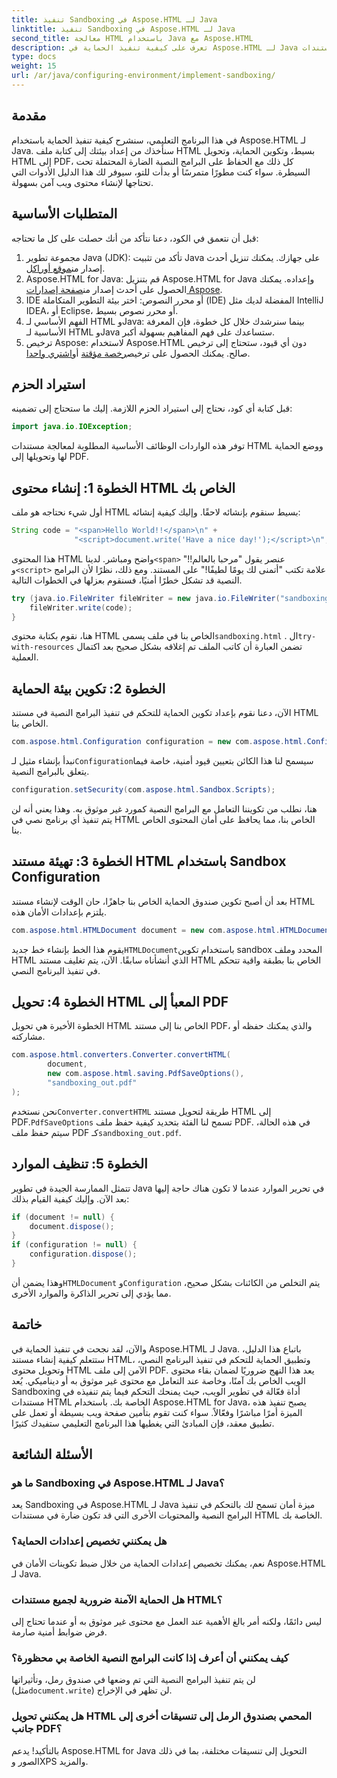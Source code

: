 ```yaml
---
title: تنفيذ Sandboxing في Aspose.HTML لـ Java
linktitle: تنفيذ Sandboxing في Aspose.HTML لـ Java
second_title: معالجة HTML باستخدام Java مع Aspose.HTML
description: تعرف على كيفية تنفيذ الحماية في Aspose.HTML لـ Java للتحكم بشكل آمن في تنفيذ البرامج النصية في مستندات HTML وتحويلها إلى PDF.
type: docs
weight: 15
url: /ar/java/configuring-environment/implement-sandboxing/
---
```

## مقدمة
في هذا البرنامج التعليمي، سنشرح كيفية تنفيذ الحماية باستخدام Aspose.HTML لـ Java. سنأخذك من إعداد بيئتك إلى كتابة ملف HTML بسيط، وتكوين الحماية، وتحويل HTML إلى PDF، كل ذلك مع الحفاظ على البرامج النصية الضارة المحتملة تحت السيطرة. سواء كنت مطورًا متمرسًا أو بدأت للتو، سيوفر لك هذا الدليل الأدوات التي تحتاجها لإنشاء محتوى ويب آمن بسهولة.
## المتطلبات الأساسية
قبل أن نتعمق في الكود، دعنا نتأكد من أنك حصلت على كل ما تحتاجه:
1.  مجموعة تطوير Java (JDK): تأكد من تثبيت Java على جهازك. يمكنك تنزيل أحدث إصدار من[موقع أوراكل](https://www.oracle.com/java/technologies/javase-downloads.html).
2.  Aspose.HTML for Java: قم بتنزيل Aspose.HTML for Java وإعداده. يمكنك الحصول على أحدث إصدار من[صفحة إصدارات Aspose](https://releases.aspose.com/html/java/).
3. IDE أو محرر النصوص: اختر بيئة التطوير المتكاملة (IDE) المفضلة لديك مثل IntelliJ IDEA، أو Eclipse، أو محرر نصوص بسيط.
4. الفهم الأساسي لـ HTML وJava: بينما سنرشدك خلال كل خطوة، فإن المعرفة الأساسية لـ HTML وJava ستساعدك على فهم المفاهيم بسهولة أكبر.
5.  ترخيص Aspose: لاستخدام Aspose.HTML دون أي قيود، ستحتاج إلى ترخيص صالح. يمكنك الحصول على ترخيص[رخصة مؤقتة](https://purchase.aspose.com/temporary-license/) أو[اشتري واحدا](https://purchase.aspose.com/buy).

## استيراد الحزم
قبل كتابة أي كود، نحتاج إلى استيراد الحزم اللازمة. إليك ما ستحتاج إلى تضمينه:
```java
import java.io.IOException;
```
توفر هذه الواردات الوظائف الأساسية المطلوبة لمعالجة مستندات HTML ووضع الحماية لها وتحويلها إلى PDF.

## الخطوة 1: إنشاء محتوى HTML الخاص بك
أول شيء نحتاجه هو ملف HTML بسيط سنقوم بإنشائه لاحقًا. وإليك كيفية إنشائه:
```java
String code = "<span>Hello World!!</span>\n" +
              "<script>document.write('Have a nice day!');</script>\n";
```
 هذا المحتوى HTML واضح ومباشر. لدينا`<span>` عنصر يقول "مرحبا بالعالم!!" و`<script>` علامة تكتب "أتمنى لك يومًا لطيفًا!" على المستند. ومع ذلك، نظرًا لأن البرامج النصية قد تشكل خطرًا أمنيًا، فسنقوم بعزلها في الخطوات التالية.
```java
try (java.io.FileWriter fileWriter = new java.io.FileWriter("sandboxing.html")) {
    fileWriter.write(code);
}
```
هنا، نقوم بكتابة محتوى HTML الخاص بنا في ملف يسمى`sandboxing.html` . ال`try-with-resources` تضمن العبارة أن كاتب الملف تم إغلاقه بشكل صحيح بعد اكتمال العملية.
## الخطوة 2: تكوين بيئة الحماية
الآن، دعنا نقوم بإعداد تكوين الحماية للتحكم في تنفيذ البرامج النصية في مستند HTML الخاص بنا.
```java
com.aspose.html.Configuration configuration = new com.aspose.html.Configuration();
```
 نبدأ بإنشاء مثيل لـ`Configuration`سيسمح لنا هذا الكائن بتعيين قيود أمنية، خاصة فيما يتعلق بالبرامج النصية.
```java
configuration.setSecurity(com.aspose.html.Sandbox.Scripts);
```
هنا، نطلب من تكويننا التعامل مع البرامج النصية كمورد غير موثوق به. وهذا يعني أنه لن يتم تنفيذ أي برنامج نصي في HTML الخاص بنا، مما يحافظ على أمان المحتوى الخاص بنا.
## الخطوة 3: تهيئة مستند HTML باستخدام Sandbox Configuration
بعد أن أصبح تكوين صندوق الحماية الخاص بنا جاهزًا، حان الوقت لإنشاء مستند HTML يلتزم بإعدادات الأمان هذه.
```java
com.aspose.html.HTMLDocument document = new com.aspose.html.HTMLDocument("sandboxing.html", configuration);
```
 يقوم هذا الخط بإنشاء خط جديد`HTMLDocument`باستخدام تكوين sandbox المحدد وملف HTML الذي أنشأناه سابقًا. الآن، يتم تغليف مستند HTML الخاص بنا بطبقة واقية تتحكم في تنفيذ البرنامج النصي.
## الخطوة 4: تحويل HTML المعبأ إلى PDF
الخطوة الأخيرة هي تحويل HTML الخاص بنا إلى مستند PDF، والذي يمكنك حفظه أو مشاركته.
```java
com.aspose.html.converters.Converter.convertHTML(
        document,
        new com.aspose.html.saving.PdfSaveOptions(),
        "sandboxing_out.pdf"
);
```
 نحن نستخدم`Converter.convertHTML` طريقة لتحويل مستند HTML إلى PDF.`PdfSaveOptions` تسمح لنا الفئة بتحديد كيفية حفظ ملف PDF. في هذه الحالة، سيتم حفظ ملف PDF كـ`sandboxing_out.pdf`.
## الخطوة 5: تنظيف الموارد
تتمثل الممارسة الجيدة في تطوير Java في تحرير الموارد عندما لا تكون هناك حاجة إليها بعد الآن. وإليك كيفية القيام بذلك:
```java
if (document != null) {
    document.dispose();
}
if (configuration != null) {
    configuration.dispose();
}
```
 وهذا يضمن أن`HTMLDocument` و`Configuration` يتم التخلص من الكائنات بشكل صحيح، مما يؤدي إلى تحرير الذاكرة والموارد الأخرى.

## خاتمة
والآن، لقد نجحت في تنفيذ الحماية في Aspose.HTML لـ Java. باتباع هذا الدليل، ستتعلم كيفية إنشاء مستند HTML، وتطبيق الحماية للتحكم في تنفيذ البرنامج النصي، وتحويل محتوى HTML الآمن إلى ملف PDF. يعد هذا النهج ضروريًا لضمان بقاء محتوى الويب الخاص بك آمنًا، وخاصة عند التعامل مع محتوى غير موثوق به أو ديناميكي.
يُعد Sandboxing أداة فعّالة في تطوير الويب، حيث يمنحك التحكم فيما يتم تنفيذه في مستندات HTML الخاصة بك. باستخدام Aspose.HTML for Java، يصبح تنفيذ هذه الميزة أمرًا مباشرًا وفعّالاً. سواء كنت تقوم بتأمين صفحة ويب بسيطة أو تعمل على تطبيق معقد، فإن المبادئ التي يغطيها هذا البرنامج التعليمي ستفيدك كثيرًا.
## الأسئلة الشائعة
### ما هو Sandboxing في Aspose.HTML لـ Java؟
يعد Sandboxing في Aspose.HTML لـ Java ميزة أمان تسمح لك بالتحكم في تنفيذ البرامج النصية والمحتويات الأخرى التي قد تكون ضارة في مستندات HTML الخاصة بك.
### هل يمكنني تخصيص إعدادات الحماية؟
نعم، يمكنك تخصيص إعدادات الحماية من خلال ضبط تكوينات الأمان في Aspose.HTML لـ Java.
### هل الحماية الآمنة ضرورية لجميع مستندات HTML؟
ليس دائمًا، ولكنه أمر بالغ الأهمية عند العمل مع محتوى غير موثوق به أو عندما تحتاج إلى فرض ضوابط أمنية صارمة.
### كيف يمكنني أن أعرف إذا كانت البرامج النصية الخاصة بي محظورة؟
 لن يتم تنفيذ البرامج النصية التي تم وضعها في صندوق رمل، وتأثيراتها (مثل`document.write`) لن تظهر في الإخراج.
### هل يمكنني تحويل HTML المحمي بصندوق الرمل إلى تنسيقات أخرى إلى جانب PDF؟
بالتأكيد! يدعم Aspose.HTML for Java التحويل إلى تنسيقات مختلفة، بما في ذلك الصور وXPS والمزيد.